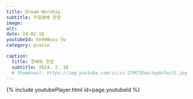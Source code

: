 ```yaml
---
title: Dream Worship
subtitle: 주일예배 찬양
image:
alt:
date: 24-02-18
youtubeId: Ox9mWuxs-7w
category: praise

caption:
  title: 경배와 찬양
  subtitle: 2024. 2. 18
  # thumbnail: https://img.youtube.com/vi/ci-IfMT3Eww/hqdefault.jpg
---
```


{% include youtubePlayer.html id=page.youtubeId %}
